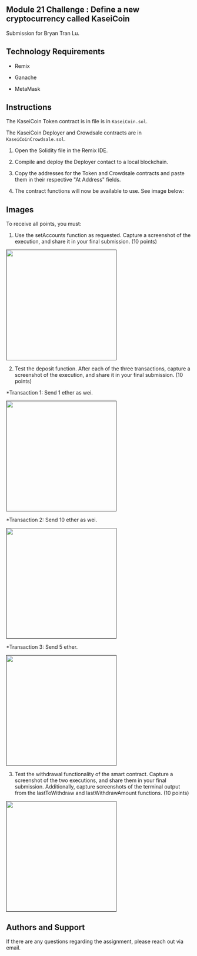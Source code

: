## Module 21 Challenge : Define a new cryptocurrency called KaseiCoin
Submission for Bryan Tran Lu. 

## Technology Requirements
* Remix

* Ganache

* MetaMask

## Instructions
The KaseiCoin Token contract is in file is in `KaseiCoin.sol`.

The KaseiCoin Deployer and Crowdsale contracts are in `KaseiCoinCrowdsale.sol`.

1) Open the Solidity file in the Remix IDE.

2) Compile and deploy the Deployer contact to a local blockchain.

3) Copy the addresses for the Token and Crowdsale contracts and paste them in their respective "At Address" fields.

4) The contract functions will now be available to use. See image below:

## Images
To receive all points, you must:

1) Use the setAccounts function as requested. Capture a screenshot of the execution, and share it in your final submission. (10 points)

<a href="" target="_blank" rel="noreferrer"><img src="Images/SetAccounts.png" width="" height="300" alt="" /></a>

2) Test the deposit function. After each of the three transactions, capture a screenshot of the execution, and share it in your final submission. (10 points)

*Transaction 1: Send 1 ether as wei.

<a href="" target="_blank" rel="noreferrer"><img src="Images/Send_1_eth.png" width="" height="300" alt="" /></a>

*Transaction 2: Send 10 ether as wei.

<a href="" target="_blank" rel="noreferrer"><img src="Images/Send_10_eth.png" width="" height="300" alt="" /></a>

*Transaction 3: Send 5 ether.

<a href="" target="_blank" rel="noreferrer"><img src="Images/Send_5_eth.png" width="" height="300" alt="" /></a>

3) Test the withdrawal functionality of the smart contract. Capture a screenshot of the two executions, and share them in your final submission. Additionally, capture screenshots of the terminal output from the lastToWithdraw and lastWithdrawAmount functions. (10 points)

<a href="" target="_blank" rel="noreferrer"><img src="Images/LastToWithdraw.png" width="" height="300" alt="" /></a>

## Authors and Support
If there are any questions regarding the assignment, please reach out via email.
